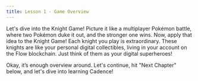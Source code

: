 ```yaml
---
title: Lesson 1 - Game Overview
---
```


Let's dive into the Knight Game! Picture it like a multiplayer Pokémon battle, where two Pokémon duke it out, and the stronger one wins. Now, apply that idea to the Knight Game! Each knight you play is extraordinary. These knights are like your personal digital collectibles, living in your account on the Flow blockchain. Just think of them as your digital superheroes!

Okay, it’s enough overview around. Let's continue, hit "Next Chapter" below, and let's dive into learning Cadence!
